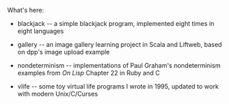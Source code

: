 What's here:

* blackjack -- a simple blackjack program, implemented eight times in eight languages 

* gallery -- an image gallery learning project in Scala and Liftweb, based on dpp's image upload example

* nondeterminism -- implementations of Paul Graham's nondeterminism examples
  from _On Lisp_ Chapter 22 in Ruby and C

* vlife -- some toy virtual life programs I wrote in 1995, updated to work with modern Unix/C/Curses
